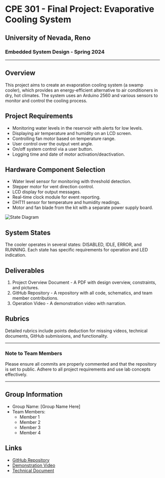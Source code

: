 # CPE 301 - Final Project: Evaporative Cooling System

## University of Nevada, Reno

### Embedded System Design - Spring 2024

---

## Overview

This project aims to create an evaporation cooling system (a swamp cooler), which provides an energy-efficient alternative to air conditioners in dry, hot climates. The system uses an Arduino 2560 and various sensors to monitor and control the cooling process.

## Project Requirements

- Monitoring water levels in the reservoir with alerts for low levels.
- Displaying air temperature and humidity on an LCD screen.
- Controlling fan motor based on temperature range.
- User control over the output vent angle.
- On/off system control via a user button.
- Logging time and date of motor activation/deactivation.

## Hardware Component Selection

- Water level sensor for monitoring with threshold detection.
- Stepper motor for vent direction control.
- LCD display for output messages.
- Real-time clock module for event reporting.
- DHT11 sensor for temperature and humidity readings.
- Motor and fan blade from the kit with a separate power supply board.

![State Diagram](link-to-state-diagram-image)

## System States

The cooler operates in several states: DISABLED, IDLE, ERROR, and RUNNING. Each state has specific requirements for operation and LED indication.

## Deliverables

1. Project Overview Document - A PDF with design overview, constraints, and pictures.
2. GitHub Repository - A repository with all code, schematics, and team member contributions.
3. Operation Video - A demonstration video with narration.

## Rubrics

Detailed rubrics include points deduction for missing videos, technical documents, GitHub submissions, and functionality.

---

### Note to Team Members

Please ensure all commits are properly commented and that the repository is set to public. Adhere to all project requirements and use lab concepts effectively.

---

## Group Information

- Group Name: [Group Name Here]
- Team Members:
  - Member 1
  - Member 2
  - Member 3
  - Member 4

## Links

- [GitHub Repository](link-to-repository)
- [Demonstration Video](link-to-video)
- [Technical Document](link-to-document)
